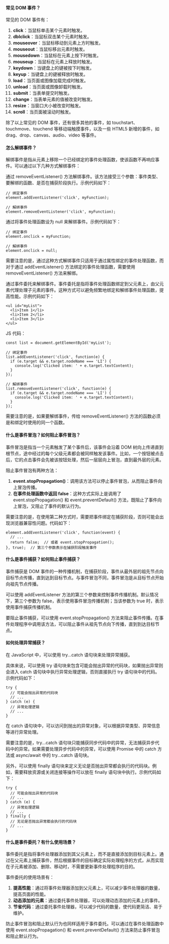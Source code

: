 <!--
 * @Author: Shu Binqi
 * @Date: 2023-03-06 00:01:34
 * @LastEditors: Shu Binqi
 * @LastEditTime: 2023-03-06 01:08:11
 * @Description: 八股文：事件（9题）
 * @Version: 1.0.0
 * @FilePath: \interviewQuestions\八股文\浏览器\事件.md
-->

#### 常见 DOM 事件？

常见的 DOM 事件有：

1. **click**：当鼠标单击某个元素时触发。
1. **dblclick**：当鼠标双击某个元素时触发。
1. **mouseover**：当鼠标移动到元素上方时触发。
1. **mouseout**：当鼠标移出元素时触发。
1. **mousedown**：当鼠标在元素上按下时触发。
1. **mouseup**：当鼠标在元素上释放时触发。
1. **keydown**：当键盘上的键被按下时触发。
1. **keyup**：当键盘上的键被释放时触发。
1. **load**：当页面或图像加载完成时触发。
1. **unload**：当页面或图像卸载时触发。
1. **submit**：当表单提交时触发。
1. **change**：当表单元素的值被改变时触发。
1. **resize**：当窗口大小被改变时触发。
1. **scroll**：当页面被滚动时触发。

除了以上常见的 DOM 事件，还有很多其他的事件，如 touchstart、touchmove、touchend 等移动端触摸事件，以及一些 HTML5 新增的事件，如 drag、drop、canvas、audio、video 等事件。

#### 怎么解绑事件？

解绑事件是指从元素上移除一个已经绑定的事件处理函数，使该函数不再响应事件。可以通过以下几种方式解绑事件：

通过 removeEventListener() 方法解绑事件。该方法接受三个参数：事件类型、要解绑的函数、是否在捕获阶段执行。示例代码如下：

```
// 绑定事件
element.addEventListener('click', myFunction);

// 解绑事件
element.removeEventListener('click', myFunction);
```

通过将事件处理函数设为 null 来解绑事件。示例代码如下：

```
// 绑定事件
element.onclick = myFunction;

// 解绑事件
element.onclick = null;
```

需要注意的是，通过这种方式解绑事件只适用于通过属性绑定的事件处理函数，而对于通过 addEventListener() 方法绑定的事件处理函数，需要使用 removeEventListener() 方法来解绑。

通过事件委托来解绑事件。事件委托是指将事件处理函数绑定到父元素上，由父元素代理处理子元素的事件。这种方式可以避免频繁地绑定和解绑事件处理函数，提高性能。示例代码如下：

```
<ul id="myList">
  <li>Item 1</li>
  <li>Item 2</li>
  <li>Item 3</li>
</ul>
```

JS 代码：

```
const list = document.getElementById('myList');

// 绑定事件
list.addEventListener('click', function(e) {
  if (e.target && e.target.nodeName === 'LI') {
    console.log('Clicked item: ' + e.target.textContent);
  }
});

// 解绑事件
list.removeEventListener('click', function(e) {
  if (e.target && e.target.nodeName === 'LI') {
    console.log('Clicked item: ' + e.target.textContent);
  }
});
```

需要注意的是，如果要解绑事件，传给 removeEventListener() 方法的函数必须是和绑定时使用的同一个函数。

#### 什么是事件冒泡？如何阻止事件冒泡？

事件冒泡是指当一个元素触发了某个事件后，该事件会沿着 DOM 树向上传递直到根节点，途中经过的每个父级元素都会被同样触发该事件。比如，一个按钮被点击后，它的点击事件会先被该按钮处理，然后一层层向上冒泡，直到最外层的元素。

阻止事件冒泡有两种方法：

1. **event.stopPropagation()**：调用该方法可以停止事件冒泡，从而阻止事件向上冒泡传播。
2. **在事件处理函数中返回 false**：这种方式实际上是调用了 event.stopPropagation() 和 event.preventDefault() 方法，既阻止了事件向上冒泡，又阻止了事件的默认行为。

需要注意的是，在使用第二种方式时，需要把事件绑定在捕获阶段，否则可能会出现浏览器兼容性问题。代码如下：

```
element.addEventListener('click', function(event) {
  // ...
  return false;  // 或者 event.stopPropagation();
}, true);  // 第三个参数表示在捕获阶段触发事件
```

#### 什么是事件捕获？如何阻止事件捕获？

事件捕获是 DOM 事件的一种传播机制，在捕获阶段，事件从最外层的祖先节点向目标节点传播，直到达到目标节点。与事件冒泡不同，事件冒泡是从目标节点开始向祖先节点传播。

可以使用 addEventListener 方法的第三个参数来控制事件传播机制。默认情况下，第三个参数为 false，表示使用事件冒泡传播机制；当该参数为 true 时，表示使用事件捕获传播机制。

要阻止事件捕获，可以使用 event.stopPropagation() 方法来阻止事件传播。在事件处理程序中调用该方法，可以阻止事件从祖先节点向下传播，直到到达目标节点。

#### 如何处理异常捕获？

在 JavaScript 中，可以使用 try...catch 语句块来处理异常捕获。

具体来说，可以使用 try 语句块来包含可能会抛出异常的代码块，如果抛出异常则会进入 catch 语句块中执行异常处理逻辑，否则直接执行 try 语句块中的代码。示例代码如下：

```
try {
  // 可能会抛出异常的代码块
  // ...
} catch (e) {
  // 异常处理逻辑
  // ...
}
```

在 catch 语句块中，可以访问到抛出的异常对象，可以根据异常类型、异常信息等进行异常处理。

需要注意的是，try...catch 语句块只能捕获同步代码中的异常，无法捕获异步代码中的异常。如果需要处理异步代码中的异常，可以使用 Promise 中的 catch 方法或 async/await 中的 try...catch 语句块。

另外，可以使用 finally 语句块来定义无论是否抛出异常都会执行的代码块。例如，需要释放资源或关闭连接等操作可以放在 finally 语句块中执行。示例代码如下：

```
try {
  // 可能会抛出异常的代码块
  // ...
} catch (e) {
  // 异常处理逻辑
  // ...
} finally {
  // 无论是否抛出异常都会执行的代码块
  // ...
}
```

#### 什么是事件委托？有什么使用场景？

事件委托是指将事件处理器添加到其父元素上，而不是直接添加到目标元素上。通过在父元素上捕获事件，然后根据事件的目标确定实际处理程序的方式，从而实现在子元素被添加、删除、移动时，不需要更新事件处理程序的目的。

事件委托的使用场景有：

1. **提高性能**：通过将事件处理器添加到父元素上，可以减少事件处理器的数量，提高页面的性能。
1. **动态添加的元素**：通过委托事件处理器，可以处理动态添加的元素上的事件。
1. **节省代码**：通过委托事件处理器，可以减少代码的数量，使代码更简洁、易于维护。

防止事件冒泡和阻止默认行为也同样适用于事件委托。可以通过在事件处理函数中使用 event.stopPropagation() 和 event.preventDefault() 方法来防止事件冒泡和阻止默认行为。
